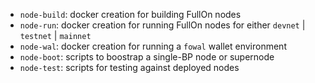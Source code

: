 
* `node-build`: docker creation for building FullOn nodes
* `node-run`: docker creation for running FullOn nodes for either `devnet` | `testnet` | `mainnet`
* `node-wal`: docker creation for running a `fowal` wallet environment
* `node-boot`: scripts to boostrap a single-BP node or supernode
* `node-test`: scripts for testing against deployed nodes
